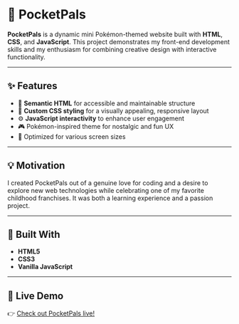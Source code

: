 # 🎒 PocketPals

**PocketPals** is a dynamic mini Pokémon-themed website built with **HTML**, **CSS**, and **JavaScript**. This project demonstrates my front-end development skills and my enthusiasm for combining creative design with interactive functionality.

---

## ✨ Features

- 🧱 **Semantic HTML** for accessible and maintainable structure  
- 🎨 **Custom CSS styling** for a visually appealing, responsive layout  
- ⚙️ **JavaScript interactivity** to enhance user engagement  
- 🎮 Pokémon-inspired theme for nostalgic and fun UX  
- 📱 Optimized for various screen sizes

---

## 💡 Motivation

I created PocketPals out of a genuine love for coding and a desire to explore new web technologies while celebrating one of my favorite childhood franchises. It was both a learning experience and a passion project.

---

## 🔧 Built With

- **HTML5**
- **CSS3**
- **Vanilla JavaScript**

---

## 🚀 Live Demo

👉 [Check out PocketPals live!](https://dat1n.github.io/PocketPals/)


